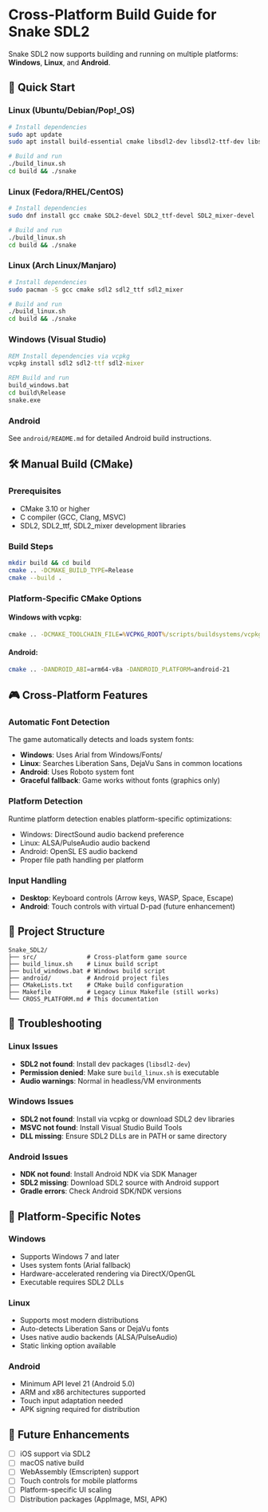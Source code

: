 # Cross-Platform Build Guide for Snake SDL2

Snake SDL2 now supports building and running on multiple platforms: **Windows**, **Linux**, and **Android**.

## 🚀 Quick Start

### Linux (Ubuntu/Debian/Pop!_OS)
```bash
# Install dependencies
sudo apt update
sudo apt install build-essential cmake libsdl2-dev libsdl2-ttf-dev libsdl2-mixer-dev

# Build and run
./build_linux.sh
cd build && ./snake
```

### Linux (Fedora/RHEL/CentOS)
```bash
# Install dependencies
sudo dnf install gcc cmake SDL2-devel SDL2_ttf-devel SDL2_mixer-devel

# Build and run
./build_linux.sh
cd build && ./snake
```

### Linux (Arch Linux/Manjaro)
```bash
# Install dependencies
sudo pacman -S gcc cmake sdl2 sdl2_ttf sdl2_mixer

# Build and run  
./build_linux.sh
cd build && ./snake
```

### Windows (Visual Studio)
```cmd
REM Install dependencies via vcpkg
vcpkg install sdl2 sdl2-ttf sdl2-mixer

REM Build and run
build_windows.bat
cd build\Release
snake.exe
```

### Android
See `android/README.md` for detailed Android build instructions.

## 🛠️ Manual Build (CMake)

### Prerequisites
- CMake 3.10 or higher
- C compiler (GCC, Clang, MSVC)
- SDL2, SDL2_ttf, SDL2_mixer development libraries

### Build Steps
```bash
mkdir build && cd build
cmake .. -DCMAKE_BUILD_TYPE=Release
cmake --build .
```

### Platform-Specific CMake Options

#### Windows with vcpkg:
```cmd
cmake .. -DCMAKE_TOOLCHAIN_FILE=%VCPKG_ROOT%/scripts/buildsystems/vcpkg.cmake
```

#### Android:
```bash  
cmake .. -DANDROID_ABI=arm64-v8a -DANDROID_PLATFORM=android-21
```

## 🎮 Cross-Platform Features

### Automatic Font Detection
The game automatically detects and loads system fonts:
- **Windows**: Uses Arial from Windows/Fonts/
- **Linux**: Searches Liberation Sans, DejaVu Sans in common locations
- **Android**: Uses Roboto system font
- **Graceful fallback**: Game works without fonts (graphics only)

### Platform Detection
Runtime platform detection enables platform-specific optimizations:
- Windows: DirectSound audio backend preference
- Linux: ALSA/PulseAudio audio backend  
- Android: OpenSL ES audio backend
- Proper file path handling per platform

### Input Handling
- **Desktop**: Keyboard controls (Arrow keys, WASP, Space, Escape)
- **Android**: Touch controls with virtual D-pad (future enhancement)

## 📁 Project Structure
```
Snake_SDL2/
├── src/              # Cross-platform game source
├── build_linux.sh    # Linux build script
├── build_windows.bat # Windows build script  
├── android/          # Android project files
├── CMakeLists.txt    # CMake build configuration
├── Makefile          # Legacy Linux Makefile (still works)
└── CROSS_PLATFORM.md # This documentation
```

## 🔧 Troubleshooting

### Linux Issues
- **SDL2 not found**: Install dev packages (`libsdl2-dev`)
- **Permission denied**: Make sure `build_linux.sh` is executable
- **Audio warnings**: Normal in headless/VM environments

### Windows Issues  
- **SDL2 not found**: Install via vcpkg or download SDL2 dev libraries
- **MSVC not found**: Install Visual Studio Build Tools
- **DLL missing**: Ensure SDL2 DLLs are in PATH or same directory

### Android Issues
- **NDK not found**: Install Android NDK via SDK Manager
- **SDL2 missing**: Download SDL2 source with Android support
- **Gradle errors**: Check Android SDK/NDK versions

## 🎯 Platform-Specific Notes

### Windows
- Supports Windows 7 and later
- Uses system fonts (Arial fallback)
- Hardware-accelerated rendering via DirectX/OpenGL
- Executable requires SDL2 DLLs

### Linux
- Supports most modern distributions
- Auto-detects Liberation Sans or DejaVu fonts
- Uses native audio backends (ALSA/PulseAudio)
- Static linking option available

### Android  
- Minimum API level 21 (Android 5.0)
- ARM and x86 architectures supported
- Touch input adaptation needed
- APK signing required for distribution

## 🚀 Future Enhancements
- [ ] iOS support via SDL2
- [ ] macOS native build
- [ ] WebAssembly (Emscripten) support
- [ ] Touch controls for mobile platforms
- [ ] Platform-specific UI scaling
- [ ] Distribution packages (AppImage, MSI, APK)
